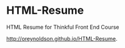 HTML-Resume
===========

HTML Resume for Thinkful Front End Course

http://oreynoldson.github.io/HTML-Resume.
